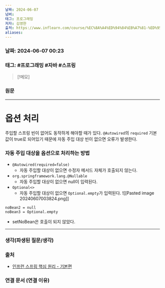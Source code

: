 ```yaml
---
날짜: 2024-06-07
넘버: 
태그: 프로그래밍
저자: 김영한
출처: https://www.inflearn.com/course/%EC%8A%A4%ED%94%84%EB%A7%81-%ED%95%B5%EC%8B%AC-%EC%9B%90%EB%A6%AC-%EA%B8%B0%EB%B3%B8%ED%8E%B8/dashboard
aliases:
---
```

### 날짜:  2024-06-07 00:23

### 태그: #프로그래밍 #자바 #스프링

>[!메모]
>

### 원문
---
# 옵션 처리
주입할 스프링 빈이 없어도 동작하게 해야할 때가 있다.
`@Autowired`의  `required` 기본 값이 true로 되어있기 때문에 자동 주입 대상 빈이 없으면 오류가 발생한다.
### 자동 주입 대상을 옵션으로 처리하는 방법
- `@Autowired(required=false)` 
	- 자동 주입할 대상이 없으면 수정자 메서드 자체가 호출되지 않는다.
- `org.springframework.lang.@Nullable`
	- 자동 주입할 대상이 없으면 null이 입력된다.
- `Optional<>`
	- 자동 주입할 대상이 없으면 `Optional.empty`가 입력된다.
![[Pasted image 20240607003824.png]]
```output
noBean2 = null
noBean3 = Optional.empty
```
- setNoBean은 호출이 되지 않았다.
---
### 생각(파생된 질문/생각)

### 출처
- [인프런 스프링 핵심 원리 - 기본편](https://www.inflearn.com/course/%EC%8A%A4%ED%94%84%EB%A7%81-%ED%95%B5%EC%8B%AC-%EC%9B%90%EB%A6%AC-%EA%B8%B0%EB%B3%B8%ED%8E%B8/dashboard)

### 연결 문서 (연결 이유)
